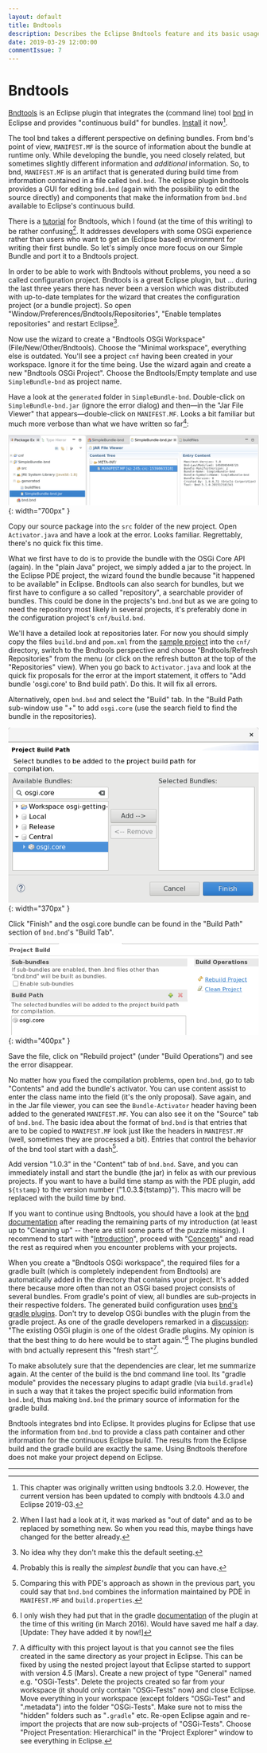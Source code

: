 ```yaml
---
layout: default
title: Bndtools
description: Describes the Eclipse Bndtools feature and its basic usage.
date: 2019-03-29 12:00:00
commentIssue: 7
---
```


# Bndtools

[Bndtools](https://bndtools.org/) is an Eclipse plugin that integrates the (command line) tool [bnd](https://bnd.bndtools.org/) in Eclipse and provides "continuous build" for bundles. [Install](https://bndtools.org/installation.html) it now[^bndtools-version].

[^bndtools-version]: This chapter was originally written using bndtools 3.2.0. However, the current version has been updated to comply with bndtools 4.3.0 and Eclipse 2019-03.

The tool bnd takes a different perspective on defining bundles. From bnd's point of view, `MANIFEST.MF` is the source of information about the bundle at runtime only. While developing the bundle, you need closely related, but sometimes slightly different information and  *additional* information. So, to bnd, `MANIFEST.MF` is an artifact that is generated during build time from information contained in a file called `bnd.bnd`. The eclipse plugin bndtools provides a GUI for editing `bnd.bnd` (again with the possibility to edit the source directly) and components that make the information from `bnd.bnd` available to Eclipse's continuous build. 

There is a [tutorial](https://bndtools.org/tutorial.html) for Bndtools, which I found (at the time of this writing) to be rather confusing[^lastLook]. It addresses developers with some OSGi experience rather than users who want to get an (Eclipse based) environment for writing their first bundle. So let's simply once more focus on our Simple Bundle and port it to a Bndtools project.

[^lastLook]: When I last had a look at it, it was marked as "out of date" and as
    to be replaced by something new. So when you read this, maybe things
    have changed for the better already.

In order to be able to work with Bndtools without problems, you need a so called configuration project. Bndtools is a great Eclipse plugin, but ... during the last 
three years there has never been a version which was distributed with up-to-date templates for the wizard that creates the configuration project (or a bundle project). So 
open "Window/Preferences/Bndtools/Repositories", "Enable templates repositories"
and restart Eclipse[^templDefault].

[^templDefault]: No idea why they don't make this the default seeting.

Now use the wizard to create a "Bndtools OSGi Workspace" (File/New/Other/Bndtools).
Choose the "Minimal workspace", everything else is outdated.
You'll see a project `cnf` having been created in your workspace. Ignore it for the time being. Use the wizard again and create a new "Bndtools OSGi Project". Choose the Bndtools/Empty template and use `SimpleBundle-bnd` as project name.

Have a look at the `generated` folder in `SimpleBundle-bnd`. Double-click on `SimpleBundle-bnd.jar` (ignore the error dialog) and then&mdash;in the "Jar File Viewer" that 
appears&mdash;double-click on `MANIFEST.MF`. Looks a bit familiar but much 
more verbose than what we have written so far[^sb]:

[^sb]: Probably this is really the *simplest bundle* that you can have.  

![Jar File Viewer](images/JarFileView.png){: width="700px" }

Copy our source package into the `src` folder of the new project. Open `Activator.java` and have a look at the error. Looks familiar. Regrettably, there's no quick fix this time.

What we first have to do is to provide the bundle with the OSGi Core API (again).
In the "plain Java" project, we simply added a jar to the project. In the Eclipse PDE 
project, the wizard found the bundle because "it happened to be available" in 
Eclipse. Bndtools can also search for bundles, but we first 
have to configure a so called "repository", a searchable provider of bundles. 
This could be done in the projects's `bnd.bnd` but as we are going to need the repository 
most likely in several projects, it's preferably done in the
configuration project's `cnf/build.bnd`.

We'll have a detailed look at repositories later. For now you should simply
copy the files `build.bnd` and `pom.xml` from the 
[sample project](https://github.com/mnlipp/osgi-getting-started/tree/master/cnf) 
into the `cnf/` directory, switch to the Bndtools perspective and choose 
"Bndtools/Refresh Repositories" from the menu (or click on the refresh button
at the top of the "Repositories" view). 
When you go back to `Activator.java` and look at the quick fix proposals for the
error at the import statement, it offers to "Add bundle 'osgi.core' to Bnd
build path'. Do this. It will fix all errors. 

Alternatively, open `bnd.bnd` and 
select the "Build" tab. In the "Build Path sub-window use "+" to add `osgi.core`
(use the search field to find the bundle in the repositories). 

![Add from Repository](images/AddFromRepoQuery.png){: width="370px" }

Click "Finish" and the osgi.core bundle can be found in the "Build Path" 
section of `bnd.bnd`'s "Build Tab".

![Added Build Path](images/AddedBuildPath.png){: width="400px" }

Save the file, click on "Rebuild project" (under "Build Operations") and see the error disappear. 

No matter how you fixed the compilation problems, open `bnd.bnd`, go to tab "Contents"
and add the bundle's activator. You can use content assist to enter the class name into the field (it's the only proposal). Save again, and in the Jar file viewer, you can see the `Bundle-Activator` header having been added to the generated `MANIFEST.MF`. You can also see it on the "Source" tab of `bnd.bnd`. The basic idea about the format of `bnd.bnd` is that entries that are to be copied to `MANIFEST.MF` look just like the headers in `MANIFEST.MF` (well, sometimes they are processed a bit). Entries that control the behavior of the bnd tool start with a dash[^cwp].

[^cwp]: Comparing this with PDE's approach as shown in the previous part, you could say that `bnd.bnd` combines the information maintained by PDE in `MANIFEST.MF` and `build.properties`.

Add version "1.0.3" in the "Content" tab of `bnd.bnd`. Save, and you can immediately install and start the bundle (the jar) in felix as with our previous projects. If you want to have a build time stamp as with the PDE plugin, add `${tstamp}` to the version number ("1.0.3.${tstamp}"). This macro will be replaced with the build time by bnd.

If you want to continue using Bndtools, you should have a look at the [bnd documentation](https://bnd.bndtools.org/) after reading the remaining parts of my introduction (at least up to "Cleaning up" -- there are still some parts of the puzzle missing). I recommend to start with "[Introduction](https://bnd.bndtools.org/chapters/110-introduction.html)", proceed with "[Concepts](https://bnd.bndtools.org/chapters/130-concepts.html)" and read the rest as required when you encounter problems with your projects.

When you create a "Bndtools OSGi workspace", the required files for a gradle built (which is completely independent from Bndtools) are automatically added in the directory that contains your project. It's added there because more often than not an OSGi based project consists of several bundles. From gradle's point of view, all bundles are sub-projects in their respective folders. The generated build configuration uses [bnd's gradle plugins](https://github.com/bndtools/bnd/tree/master/biz.aQute.bnd.gradle). Don't try to develop OSGi bundles with the plugin from the gradle project. As one of the gradle developers remarked in a [discussion](https://discuss.gradle.org/t/the-osgi-plugin-has-several-flaws/2546/25): "The existing OSGi plugin is one of the oldest Gradle plugins. My opinion is that the best thing to do here would be to start again."[^wid] The plugins bundled with bnd actually represent this "fresh start"[^restructure].

[^wid]: I only wish they had put that in the gradle [documentation](https://docs.gradle.org/current/userguide/osgi_plugin.html) of the plugin at the time of this writing (in March 2016). Would have saved me half a day. [Update: They have added it by now!]

[^restructure]: A difficulty with this project layout is that you cannot see the files created
    in the same directory as your project in Eclipse. This can be fixed by using the nested
    project layout that Eclipse started to support with version 4.5 (Mars). Create a new
    project of type "General"[^bug1847] named e.g. "OSGi-Tests". Delete the projects created so far 
    from your workspace (it should only contain "OSGi-Tests" now) and close Eclipse. Move
    everything in your workspace (except folders "OSGi-Test" and ".metadata") into the
    folder "OSGi-Tests". Make sure not to miss the "hidden" folders such as "`.gradle`" etc.
    Re-open Eclipse again and re-import the projects that are now sub-projects of
    "OSGi-Tests". Choose "Project Presentation: Hierarchical" in the "Project Explorer"
    window to see everything in Eclipse.

[^bug1847]: Due to a [bug in bndtools](https://github.com/bndtools/bndtools/issues/1847), 
	you have to make this a project of type "Java" in Bndtools version 3.5.0.

To make absolutely sure that the dependencies are clear, let me summarize again. At the center of the build is the bnd command line tool. Its "gradle module" provides the necessary plugins to adapt gradle (via `build.gradle`) in such a way that it takes the project specific build information from `bnd.bnd`, thus making `bnd.bnd` the primary source of information for the gradle build.

Bndtools integrates bnd into Eclipse. It provides plugins for Eclipse that use the information from `bnd.bnd` to provide a class path container and other information for the continuous Eclipse build. The results from the Eclipse build and the gradle build are exactly the same. Using Bndtools therefore does not make your project depend on Eclipse.

---
